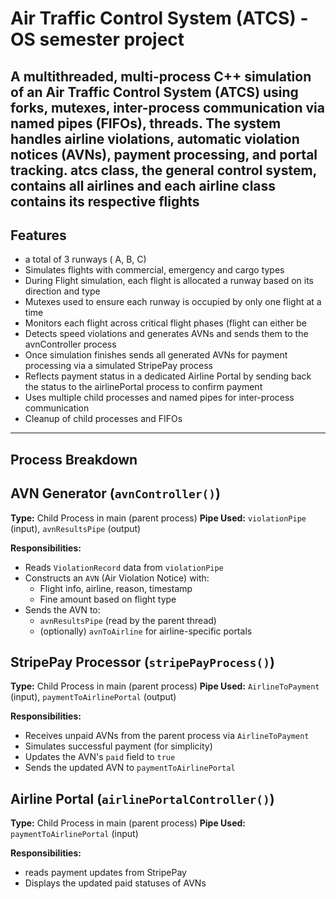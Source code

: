 # Air Traffic Control System (ATCS) - OS semester project

A multithreaded, multi-process C++ simulation of an Air Traffic Control System (ATCS) using forks, mutexes, inter-process communication via named pipes (FIFOs), threads. The system handles airline violations, automatic violation notices (AVNs), payment processing, and portal tracking.
atcs class, the general control system, contains all airlines and each airline class contains its respective flights
---

##  Features

- a total of 3 runways ( A, B, C) 
- Simulates flights with commercial, emergency and cargo types 
- During Flight simulation, each flight is allocated a runway based on its direction and type
- Mutexes used to ensure each runway is occupied by only one flight at a time
- Monitors each flight across critical flight phases (flight can either be 
- Detects speed violations and generates AVNs and sends them to the avnController process
- Once simulation finishes sends all generated AVNs for payment processing via a simulated StripePay process
- Reflects payment status in a dedicated Airline Portal by sending back the status to the airlinePortal process to confirm payment
- Uses multiple child processes and named pipes for inter-process communication
- Cleanup of child processes and FIFOs

---
## Process Breakdown

## AVN Generator (`avnController()`)

**Type:** Child Process in main (parent process) 
**Pipe Used:** `violationPipe` (input), `avnResultsPipe` (output)

**Responsibilities:**
- Reads `ViolationRecord` data from `violationPipe`
- Constructs an `AVN` (Air Violation Notice) with:
  - Flight info, airline, reason, timestamp
  - Fine amount based on flight type 
- Sends the AVN to:
  - `avnResultsPipe` (read by the parent thread)
  - (optionally) `avnToAirline` for airline-specific portals

## StripePay Processor (`stripePayProcess()`)

**Type:** Child Process in main (parent process)
**Pipe Used:** `AirlineToPayment` (input), `paymentToAirlinePortal` (output)

**Responsibilities:**
- Receives unpaid AVNs from the parent process via `AirlineToPayment`
- Simulates successful payment (for simplicity)
- Updates the AVN's `paid` field to `true`
- Sends the updated AVN to `paymentToAirlinePortal`

## Airline Portal (`airlinePortalController()`)

**Type:** Child Process in main (parent process)
**Pipe Used:** `paymentToAirlinePortal` (input)

**Responsibilities:**
- reads payment updates from StripePay
- Displays the updated paid statuses of AVNs 
